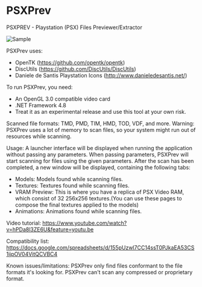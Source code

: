 # PSXPrev

PSXPREV - Playstation (PSX) Files Previewer/Extractor

![Sample](https://i.snipboard.io/hLlNy5.jpg)

PSXPrev uses:
- OpenTK (https://github.com/opentk/opentk)
- DiscUtils (https://github.com/DiscUtils/DiscUtils)
- Daniele de Santis Playstation Icons (http://www.danieledesantis.net/)

To run PSXPrev, you need:
- An OpenGL 3.0 compatible video card
- .NET Framework 4.8
- Treat it as an experimental release and use this tool at your own risk.

Scanned file formats: TMD, PMD, TIM, HMD, TOD, VDF, and more.
Warning: PSXPrev uses a lot of memory to scan files, so your system might run out of resources while scanning.

Usage:
A launcher interface will be displayed when running the application without passing any parameters.
When passing parameters, PSXPrev will start scanning for files using the given parameters.
After the scan has been completed, a new window will be displayed, containing the following tabs:
- Models:  Models found while scanning files.
- Textures: Textures found while scanning files.
- VRAM Preview: This is where you have a replica of PSX Video RAM, which consist of 32 256x256 textures.(You can use these pages to compose the final textures applied to the models)
- Animations: Animations found while scanning files.

Video tutorial:
<https://www.youtube.com/watch?v=hPDa8l3ZE6U&feature=youtu.be>

Compatibility list:
<https://docs.google.com/spreadsheets/d/155pUzwl7CC14ssT0PJkaEA53CS1ijpOV04VitQCVBC4>

Known issues/limitations:
PSXPrev only find files conformant to the file formats it's looking for. PSXPrev can't scan any compressed or proprietary format.
